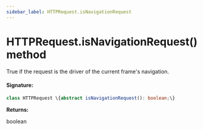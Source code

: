 ```yaml
---
sidebar_label: HTTPRequest.isNavigationRequest
---
```


# HTTPRequest.isNavigationRequest() method

True if the request is the driver of the current frame's navigation.

#### Signature:

```typescript
class HTTPRequest \{abstract isNavigationRequest(): boolean;\}
```

**Returns:**

boolean
